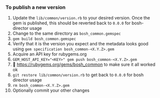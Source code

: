 ### To publish a new version

1. Update the `lib/common/version.rb` to your desired version.  Once the gem is published, this should be reverted back to `0.0.0` for bosh-director usage
2. Change to the same directory as `bosh_common.gemspec`
3. `gem build bosh_common.gemspec`
4. Verify that it is the version you expect and the metadata looks good using `gem specification bosh_common-<X.Y.Z>.gem`
4. Acquire an API key for rubygems.org
5. `GEM_HOST_API_KEY="<KEY>" gem push bosh_common-<X.Y.Z>.gem`
6. 👀 https://rubygems.org/gems/bosh_common to make sure it all worked ok
7. `git restore lib/common/version.rb` to get back to `0.0.0` for bosh director usage
8. `rm bosh_common-<X.Y.Z>.gem`
9. Optionally commit your other changes